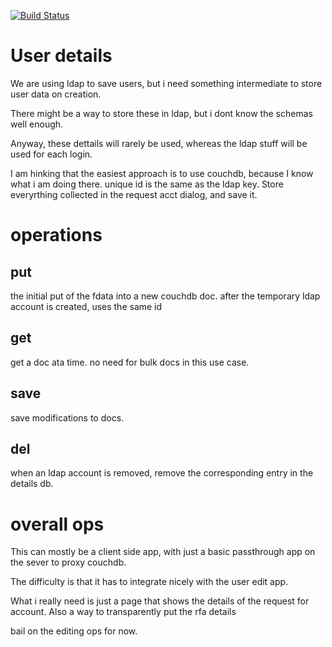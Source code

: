 [![Build Status](https://travis-ci.org/jmarca/ctmlabs_user_details.svg?branch=master)](https://travis-ci.org/jmarca/ctmlabs_user_details) 

# User details

We are using ldap to save users, but i need something intermediate to
store user data on creation.

There might be a way to store these in ldap, but i dont know the
schemas well enough.

Anyway, these dettails will rarely be used, whereas the ldap stuff
will be used for each login.

I am hinking that the easiest approach is to use couchdb, because I
know what i am doing there.  unique id is the same as the ldap key.
Store everyrthing collected in the request acct dialog, and save it.

# operations

## put

the initial put of the fdata into a new couchdb doc.  after the
temporary ldap account is created, uses the same id

## get

get a doc ata time.  no need for bulk docs in this use case.

## save

save modifications to docs.

## del

when an ldap account is removed, remove the corresponding entry in the
details db.

# overall ops

This can mostly be a client side app, with just a basic passthrough
app on the sever to proxy couchdb.

The difficulty is that it has to integrate nicely with the user edit
app.

What i really need is just a page that shows the details of the
request for account.  Also a way to transparently put the rfa details

bail on the editing ops for now.
